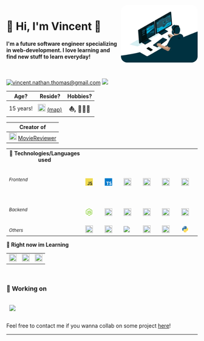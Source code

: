 <div align="right">
  <img src="media/header.webp" width="40%" align="right" style="border-radius: 1rem"/>
</div>

# 🧑 Hi, I'm Vincent 👋

#### I'm a future software engineer specializing in web-development. I love learning and find new stuff to learn everyday!

<br />

<a href="mailto:vincent@email.v-thomas.xyz">![vincent.nathan.thomas@gmail.com](https://img.shields.io/badge/Gmail-D14836?style=for-the-badge&logo=gmail&logoColor=white)</a>
<a href="https://www.buymeacoffee.com/vincentthomas"><img src="https://img.shields.io/badge/Buy_Me_A_Coffee-FFDD00?style=for-the-badge&logo=buy-me-a-coffee&logoColor=black" /></a>

|   Age?    |                                                  Reside?                                                   |       Hobbies?        |
| :-------: | :--------------------------------------------------------------------------------------------------------: | :-------------------: |
| 15 years! | <img src="https://bit.ly/3uJxHtW" width="20" height="20"/> [(map)](https://link.v-thomas.xyz/where-i-live) | <big>**⛵, 👨🏻‍💻**</big> |

|                                                         Creator of                                                          |
| :-------------------------------------------------------------------------------------------------------------------------: |
| <img src="https://movie.v-thomas.xyz/favicon.svg" width="20" height="20"/> [MovieReviewer](https://link.v-thomas.xyz/movie) |

<table>

  <tr>
    <th>
      <b>📱 Technologies/Languages used<b>
    </th>
  </tr>
  
  <tr>
    <td>
      <small><i>Frontend</i></small>
    </td>
    <td>
      <code>
        <img src="https://raw.githubusercontent.com/devicons/devicon/master/icons/javascript/javascript-original.svg" alt="nodejs" width="20" height="20"/>
      </code>
    </td>
    <td>
      <code>
        <img src="https://raw.githubusercontent.com/devicons/devicon/master/icons/typescript/typescript-original.svg" alt="nodejs" width="20" height="20"/>
      </code>
    </td>
    <td>
      <code>
        <img src="https://cdn.jsdelivr.net/gh/devicons/devicon/icons/react/react-original.svg" width='20' height="20"/>
      </code>
    </td>
    <td>
      <code>
        <img src="https://cdn.jsdelivr.net/gh/devicons/devicon/icons/angularjs/angularjs-plain.svg" width="20" height="20" />
      </code>
    </td>
    <td>
      <code>
        <img src="https://cdn.jsdelivr.net/gh/devicons/devicon/icons/webpack/webpack-original.svg" width="20" height="20"/>
      </code>
    </td>
    <td>
      <code>
        <img src="https://rollupjs.org/favicon.png" width="20" height="20"/>
      </code>
    </td>
  </tr>

  <tr>
    <td>
      <small><i>Backend</i></small>
    </td>
    <td>
      <code>
        <img src="https://raw.githubusercontent.com/devicons/devicon/master/icons/nodejs/nodejs-original.svg" alt="nodejs" width="20" height="20"/>
      </code>
    </td>
    <td>
      <code>
        <img src="https://cdn.jsdelivr.net/gh/devicons/devicon/icons/nestjs/nestjs-plain.svg" width="20" height="20" />
      </code>
    </td>
    <td>
      <code>
        <img src="https://cdn.jsdelivr.net/gh/devicons/devicon/icons/express/express-original.svg" width="20" height="20" />
      </code>
    </td>
    <td>
      <code>
        <img src="https://cdn.jsdelivr.net/gh/devicons/devicon/icons/docker/docker-plain.svg" width="20" height="20" />
      </code>
    </td>
    <td>
      <code>
        <img src="https://cdn.jsdelivr.net/gh/devicons/devicon/icons/firebase/firebase-plain.svg" width="20" height="20" />
      </code>
    </td>
        <td>
      <code>
        <img src="https://app.supabase.io/favicon.ico" width="20" height="20" />
      </code>
    </td>

  </tr>
  <tr>
    <td>
      <small><i>Others</i></small>
    <td>
        <img src="https://cdn.jsdelivr.net/gh/devicons/devicon/icons/git/git-original.svg" width="20" height="20"/>
    </td>
    <td>
        <img src="https://cdn.jsdelivr.net/gh/devicons/devicon/icons/github/github-original.svg" width="20" height="20" />
    </td>
    <td>
        <img src="https://cdn.jsdelivr.net/gh/devicons/devicon/icons/npm/npm-original-wordmark.svg" width="20" width="20"/>
    </td>
    <td>
        <img src="https://cdn.jsdelivr.net/gh/devicons/devicon/icons/postgresql/postgresql-plain.svg" width="20" height="20"/>
    </td>
    <td>
        <img src="https://nx.dev/images/favicon-32x32.png" width="20" height="20" />
    </td>
     <td>
        <img src="https://raw.githubusercontent.com/devicons/devicon/master/icons/python/python-original.svg" alt="python" width="20" height="20"/>
    </td> 
  </tr>
</table>

<b>🌱 Right now im Learning</b>

<table>
  <tr>
    <td>
      <img src="https://cdn.jsdelivr.net/gh/devicons/devicon/icons/rust/rust-plain.svg" width="20" height="20"/>
    </td>
    <td>
      <img src="https://www.framer.com/images/favicons/favicon.png" width="20" height="20">
    </td>
    <td>
      <img src="https://cdn.jsdelivr.net/gh/devicons/devicon/icons/amazonwebservices/amazonwebservices-original.svg" width="20" height="20">
    </td>
  <tr>
</table>
<br />

### 🔭 Working on

<a href="https://github.com/VincentThomas06/Codebase">
  <img align="center" style="margin:1rem 0.5rem" src="https://github-readme-stats.vercel.app/api/pin/?username=VincentThomas06&repo=Codebase&theme=codeSTACKr" />
</a>

Feel free to contact me if you wanna collab on some project [here](mailto:vincent@email.v-thomas.xyz)!

---
